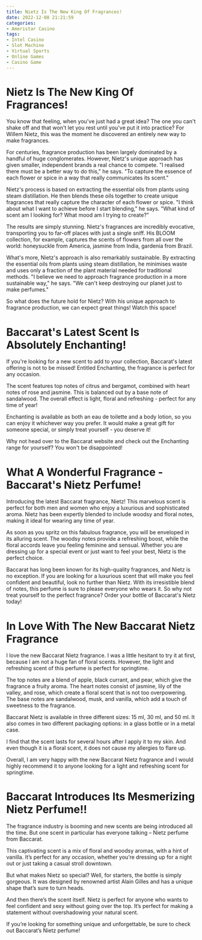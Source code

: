 ```yaml
---
title: Nietz Is The New King Of Fragrances!
date: 2022-12-08 21:21:59
categories:
- Ameristar Casino
tags:
- Intel Casino
- Slot Machine
- Virtual Sports
- Online Games
- Casino Game
---
```



#  Nietz Is The New King Of Fragrances!

You know that feeling, when you've just had a great idea? The one you can't shake off and that won't let you rest until you've put it into practice? For Willem Nietz, this was the moment he discovered an entirely new way to make fragrances.

For centuries, fragrance production has been largely dominated by a handful of huge conglomerates. However, Nietz's unique approach has given smaller, independent brands a real chance to compete. "I realised there must be a better way to do this," he says. "To capture the essence of each flower or spice in a way that really communicates its scent."

Nietz's process is based on extracting the essential oils from plants using steam distillation. He then blends these oils together to create unique fragrances that really capture the character of each flower or spice. "I think about what I want to achieve before I start blending," he says. "What kind of scent am I looking for? What mood am I trying to create?"

The results are simply stunning. Nietz's fragrances are incredibly evocative, transporting you to far-off places with just a single sniff. His BLOOM collection, for example, captures the scents of flowers from all over the world: honeysuckle from America, jasmine from India, gardenia from Brazil.

What's more, Nietz's approach is also remarkably sustainable. By extracting the essential oils from plants using steam distillation, he minimises waste and uses only a fraction of the plant material needed for traditional methods. "I believe we need to approach fragrance production in a more sustainable way," he says. "We can't keep destroying our planet just to make perfumes."

So what does the future hold for Nietz? With his unique approach to fragrance production, we can expect great things! Watch this space!

#  Baccarat's Latest Scent Is Absolutely Enchanting!

If you're looking for a new scent to add to your collection, Baccarat's latest offering is not to be missed! Entitled Enchanting, the fragrance is perfect for any occasion.

The scent features top notes of citrus and bergamot, combined with heart notes of rose and jasmine. This is balanced out by a base note of sandalwood. The overall effect is light, floral and refreshing - perfect for any time of year!

Enchanting is available as both an eau de toilette and a body lotion, so you can enjoy it whichever way you prefer. It would make a great gift for someone special, or simply treat yourself - you deserve it!

Why not head over to the Baccarat website and check out the Enchanting range for yourself? You won't be disappointed!

#  What A Wonderful Fragrance - Baccarat's Nietz Perfume!

Introducing the latest Baccarat fragrance, Nietz! This marvelous scent is perfect for both men and women who enjoy a luxurious and sophisticated aroma. Nietz has been expertly blended to include woodsy and floral notes, making it ideal for wearing any time of year.

As soon as you spritz on this fabulous fragrance, you will be enveloped in its alluring scent. The woodsy notes provide a refreshing boost, while the floral accords leave you feeling feminine and sensual. Whether you are dressing up for a special event or just want to feel your best, Nietz is the perfect choice.

Baccarat has long been known for its high-quality fragrances, and Nietz is no exception. If you are looking for a luxurious scent that will make you feel confident and beautiful, look no further than Nietz. With its irresistible blend of notes, this perfume is sure to please everyone who wears it. So why not treat yourself to the perfect fragrance? Order your bottle of Baccarat's Nietz today!

#  In Love With The New Baccarat Nietz Fragrance

I love the new Baccarat Nietz fragrance. I was a little hesitant to try it at first, because I am not a huge fan of floral scents. However, the light and refreshing scent of this perfume is perfect for springtime.

The top notes are a blend of apple, black currant, and pear, which give the fragrance a fruity aroma. The heart notes consist of jasmine, lily of the valley, and rose, which create a floral scent that is not too overpowering. The base notes are sandalwood, musk, and vanilla, which add a touch of sweetness to the fragrance.

Baccarat Nietz is available in three different sizes: 15 ml, 30 ml, and 50 ml. It also comes in two different packaging options: in a glass bottle or in a metal case.

I find that the scent lasts for several hours after I apply it to my skin. And even though it is a floral scent, it does not cause my allergies to flare up.

Overall, I am very happy with the new Baccarat Nietz fragrance and I would highly recommend it to anyone looking for a light and refreshing scent for springtime.

#  Baccarat Introduces Its Mesmerizing Nietz Perfume!!

The fragrance industry is booming and new scents are being introduced all the time. But one scent in particular has everyone talking – Nietz perfume from Baccarat.

This captivating scent is a mix of floral and woodsy aromas, with a hint of vanilla. It’s perfect for any occasion, whether you’re dressing up for a night out or just taking a casual stroll downtown.

But what makes Nietz so special? Well, for starters, the bottle is simply gorgeous. It was designed by renowned artist Alain Gilles and has a unique shape that’s sure to turn heads.

And then there’s the scent itself. Nietz is perfect for anyone who wants to feel confident and sexy without going over the top. It’s perfect for making a statement without overshadowing your natural scent.

If you’re looking for something unique and unforgettable, be sure to check out Baccarat’s Nietz perfume!